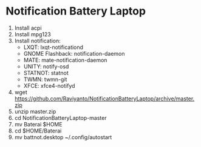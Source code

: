 # Notification Battery Laptop

1. Install acpi
1. Install mpg123
1. Install notification:
   * LXQT: lxqt-notificationd
   * GNOME Flashback: notification-daemon
   * MATE: mate-notification-daemon
   * UNITY: notify-osd
   * STATNOT: statnot
   * TWMN: twmn-git
   * XFCE: xfce4-notifyd
1. wget https://github.com/Raviyanto/NotificationBatteryLaptop/archive/master.zip
1. unzip master.zip
1. cd NotificationBatteryLaptop-master
1. mv Baterai $HOME
1. cd $HOME/Baterai
1. mv battnot.desktop ~/.config/autostart
